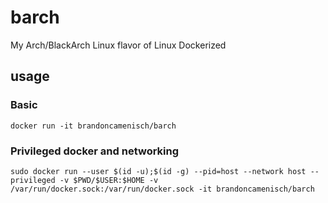 # barch
My Arch/BlackArch Linux flavor of Linux Dockerized

## usage

### Basic
`docker run -it brandoncamenisch/barch`

### Privileged docker and networking
`sudo docker run --user $(id -u);$(id -g) --pid=host --network host --privileged -v $PWD/$USER:$HOME -v /var/run/docker.sock:/var/run/docker.sock -it brandoncamenisch/barch`
